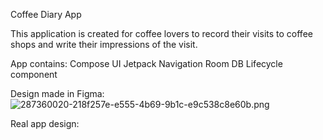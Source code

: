 Coffee Diary App

This application is created for coffee lovers to record their visits to coffee shops and write their impressions of the visit.

App contains:
Compose UI
Jetpack Navigation
Room DB
Lifecycle component

Design made in Figma:
![287360020-218f257e-e555-4b69-9b1c-e9c538c8e60b.png](..%2F..%2F..%2F..%2F..%2F..%2F..%2F..%2F..%2FDesktop%2F287360020-218f257e-e555-4b69-9b1c-e9c538c8e60b.png)

Real app design:

